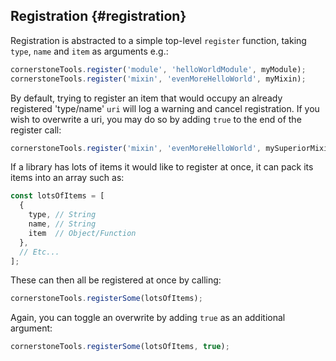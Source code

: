 ## Registration {#registration}

Registration is abstracted to a simple top-level `register` function, taking `type`, `name` and `item` as arguments e.g.:

```js
cornerstoneTools.register('module', 'helloWorldModule', myModule);
cornerstoneTools.register('mixin', 'evenMoreHelloWorld', myMixin);
```

By default, trying to register an item that would occupy an already registered 'type/name' `uri` will log a warning and cancel registration. If you wish to overwrite a uri, you may do so by adding `true` to the end of the register call:

```js
cornerstoneTools.register('mixin', 'evenMoreHelloWorld', mySuperiorMixin, true);
```

If a library has lots of items it would like to register at once, it can pack its items into an array such as:

```js
const lotsOfItems = [
  {
    type, // String
    name, // String
    item  // Object/Function
  },
  // Etc...
];
```

These can then all be registered at once by calling:

```js
cornerstoneTools.registerSome(lotsOfItems);
```

Again, you can toggle an overwrite by adding `true` as an additional argument:

```js
cornerstoneTools.registerSome(lotsOfItems, true);
```
